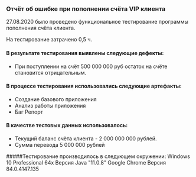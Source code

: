 ### Отчёт об ошибке при пополнении счёта VIP клиента 

27.08.2020 было проведено функциональное тестирование программы пополнения счёта клиента.

 На тестирование затрачено 0,5 ч.
  
  #### В результате тестирования выявлены следующие дефекты:
  * При поступлении на счёт 500 000 000 руб остаток на счёте становится отрицательным.
  
  ####   В процессе тестирования использовались следующие артефакты:
  * Создание базового приложения
  * Анализ работы приложения
  * Баг Репорт 
   
  #### В качестве тестовых данных использовалось:
  * Текущий баланс счёта клиента - 2 000 000 000 рублей.
  * Сумма перевода 5 000 000 рублей
  
  #####Тестирование производилось в следующем окружении:
  Windows 10 Professional 64х
  Версия Java "11.0.8"
  Google Chrome Версия 84.0.4147.135
